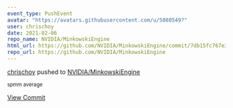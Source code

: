 ```yaml
---
event_type: PushEvent
avatar: "https://avatars.githubusercontent.com/u/5080549?"
user: chrischoy
date: 2021-02-06
repo_name: NVIDIA/MinkowskiEngine
html_url: https://github.com/NVIDIA/MinkowskiEngine/commit/7db15fc767e3bb946b5e401df93990dc24974ac9
repo_url: https://github.com/NVIDIA/MinkowskiEngine
---
```


<a href='https://github.com/chrischoy' target='_blank'>chrischoy</a> pushed to <a href='https://github.com/NVIDIA/MinkowskiEngine' target='_blank'>NVIDIA/MinkowskiEngine</a>

<small>spmm average</small>

<a href='https://github.com/NVIDIA/MinkowskiEngine/commit/7db15fc767e3bb946b5e401df93990dc24974ac9' target='_blank'>View Commit</a>